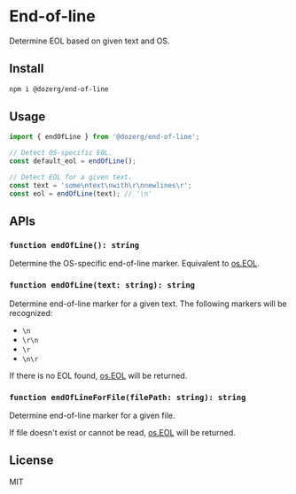 # End-of-line

Determine EOL based on given text and OS.

## Install

```sh
npm i @dozerg/end-of-line
```

## Usage

```ts
import { endOfLine } from '@dozerg/end-of-line';

// Detect OS-specific EOL.
const default_eol = endOfLine();

// Detect EOL for a given text.
const text = 'some\ntext\nwith\r\nnewlines\r';
const eol = endOfLine(text); // '\n'
```

## APIs

### `function endOfLine(): string`

Determine the OS-specific end-of-line marker. Equivalent to [os.EOL](https://nodejs.org/api/os.html#os_os_eol).

### `function endOfLine(text: string): string`

Determine end-of-line marker for a given text. The following markers will be recognized:

- `\n`
- `\r\n`
- `\r`
- `\n\r`

If there is no EOL found, [os.EOL](https://nodejs.org/api/os.html#os_os_eol) will be returned.

### `function endOfLineForFile(filePath: string): string`

Determine end-of-line marker for a given file.

If file doesn't exist or cannot be read, [os.EOL](https://nodejs.org/api/os.html#os_os_eol) will be returned.

## License

MIT
